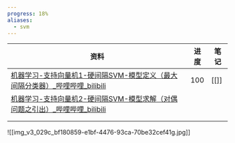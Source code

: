 ```yaml
---
progress: 18%
aliases:
  - svm
---
```


| 资料                                                                         | 进度  | 笔记   |
| -------------------------------------------------------------------------- | --- | ---- |
| [机器学习-支持向量机1-硬间隔SVM-模型定义（最大间隔分类器）\_哔哩哔哩\_bilibili](https://b23.tv/002HVvS) | 100 | [[]] |
| [机器学习-支持向量机2-硬间隔SVM-模型求解（对偶问题之引出）\_哔哩哔哩\_bilibili](https://b23.tv/CgYxIRp) |     |      |
|                                                                            |     |      |
|                                                                            |     |      |


![[img_v3_029c_bf180859-e1bf-4476-93ca-70be32cef41g.jpg]]

